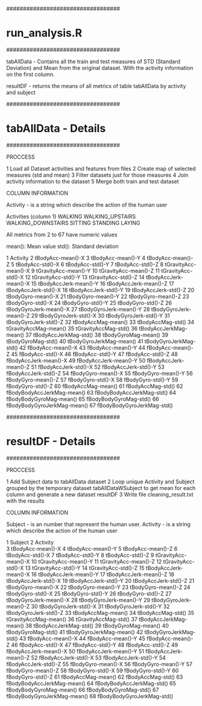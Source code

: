 ##################################
# run_analysis.R 
##################################

tabAllData - Contains all the train and test measures of STD (Standard Deviation) and Mean from the original dataset. With the activity information on the first column.

resultDF - returns the means of all metrics of table tabAllData by activity and subject 
	
##################################
# tabAllData - Details
##################################

PROCCESS

1 Load all Dataset activities and features from files
2 Create map of selected measures (std and mean)
3 Filter datasets just for those measures
4 Join activity information to the dataset
5 Merge both train and test dataset

COLUMN INFORMATION

Activity - is a string which describe the action of the human user

Activities (column 1)
WALKING
WALKING_UPSTAIRS
WALKING_DOWNSTAIRS
SITTING
STANDING
LAYING

All metrics from 2 to 67 have numeric values

mean(): Mean value
std(): Standard deviation

1	Activity
2	tBodyAcc-mean()-X
3	tBodyAcc-mean()-Y
4	tBodyAcc-mean()-Z
5	tBodyAcc-std()-X
6	tBodyAcc-std()-Y
7	tBodyAcc-std()-Z
8	tGravityAcc-mean()-X
9	tGravityAcc-mean()-Y
10	tGravityAcc-mean()-Z
11	tGravityAcc-std()-X
12	tGravityAcc-std()-Y
13	tGravityAcc-std()-Z
14	tBodyAccJerk-mean()-X
15	tBodyAccJerk-mean()-Y
16	tBodyAccJerk-mean()-Z
17	tBodyAccJerk-std()-X
18	tBodyAccJerk-std()-Y
19	tBodyAccJerk-std()-Z
20	tBodyGyro-mean()-X
21	tBodyGyro-mean()-Y
22	tBodyGyro-mean()-Z
23	tBodyGyro-std()-X
24	tBodyGyro-std()-Y
25	tBodyGyro-std()-Z
26	tBodyGyroJerk-mean()-X
27	tBodyGyroJerk-mean()-Y
28	tBodyGyroJerk-mean()-Z
29	tBodyGyroJerk-std()-X
30	tBodyGyroJerk-std()-Y
31	tBodyGyroJerk-std()-Z
32	tBodyAccMag-mean()
33	tBodyAccMag-std()
34	tGravityAccMag-mean()
35	tGravityAccMag-std()
36	tBodyAccJerkMag-mean()
37	tBodyAccJerkMag-std()
38	tBodyGyroMag-mean()
39	tBodyGyroMag-std()
40	tBodyGyroJerkMag-mean()
41	tBodyGyroJerkMag-std()
42	fBodyAcc-mean()-X
43	fBodyAcc-mean()-Y
44	fBodyAcc-mean()-Z
45	fBodyAcc-std()-X
46	fBodyAcc-std()-Y
47	fBodyAcc-std()-Z
48	fBodyAccJerk-mean()-X
49	fBodyAccJerk-mean()-Y
50	fBodyAccJerk-mean()-Z
51	fBodyAccJerk-std()-X
52	fBodyAccJerk-std()-Y
53	fBodyAccJerk-std()-Z
54	fBodyGyro-mean()-X
55	fBodyGyro-mean()-Y
56	fBodyGyro-mean()-Z
57	fBodyGyro-std()-X
58	fBodyGyro-std()-Y
59	fBodyGyro-std()-Z
60	fBodyAccMag-mean()
61	fBodyAccMag-std()
62	fBodyBodyAccJerkMag-mean()
63	fBodyBodyAccJerkMag-std()
64	fBodyBodyGyroMag-mean()
65	fBodyBodyGyroMag-std()
66	fBodyBodyGyroJerkMag-mean()
67	fBodyBodyGyroJerkMag-std()


##################################
# resultDF - Details
##################################

PROCCESS

1 Add Subject data to tabAllData dataset
2 Loop unique Activity and Subject grouped by the temporary dataset tabAllDataWSubject to get mean for each column and generate a new dataset resultDF
3 Write file cleaning_result.txt with the results

COLUMN INFORMATION

Subject - is an number that represent the human user.
Activity - is a string which describe the action of the human user

1	Subject
2	Activity	
3	tBodyAcc-mean()-X
4	tBodyAcc-mean()-Y
5	tBodyAcc-mean()-Z
6	tBodyAcc-std()-X
7	tBodyAcc-std()-Y
8	tBodyAcc-std()-Z
9	tGravityAcc-mean()-X
10	tGravityAcc-mean()-Y
11	tGravityAcc-mean()-Z
12	tGravityAcc-std()-X
13	tGravityAcc-std()-Y
14	tGravityAcc-std()-Z
15	tBodyAccJerk-mean()-X
16	tBodyAccJerk-mean()-Y
17	tBodyAccJerk-mean()-Z
18	tBodyAccJerk-std()-X
19	tBodyAccJerk-std()-Y
20	tBodyAccJerk-std()-Z
21	tBodyGyro-mean()-X
22	tBodyGyro-mean()-Y
23	tBodyGyro-mean()-Z
24	tBodyGyro-std()-X
25	tBodyGyro-std()-Y
26	tBodyGyro-std()-Z
27	tBodyGyroJerk-mean()-X
28	tBodyGyroJerk-mean()-Y
29	tBodyGyroJerk-mean()-Z
30	tBodyGyroJerk-std()-X
31	tBodyGyroJerk-std()-Y
32	tBodyGyroJerk-std()-Z
33	tBodyAccMag-mean()
34	tBodyAccMag-std()
35	tGravityAccMag-mean()
36	tGravityAccMag-std()
37	tBodyAccJerkMag-mean()
38	tBodyAccJerkMag-std()
39	tBodyGyroMag-mean()
40	tBodyGyroMag-std()
41	tBodyGyroJerkMag-mean()
42	tBodyGyroJerkMag-std()
43	fBodyAcc-mean()-X
44	fBodyAcc-mean()-Y
45	fBodyAcc-mean()-Z
46	fBodyAcc-std()-X
47	fBodyAcc-std()-Y
48	fBodyAcc-std()-Z
49	fBodyAccJerk-mean()-X
50	fBodyAccJerk-mean()-Y
51	fBodyAccJerk-mean()-Z
52	fBodyAccJerk-std()-X
53	fBodyAccJerk-std()-Y
54	fBodyAccJerk-std()-Z
55	fBodyGyro-mean()-X
56	fBodyGyro-mean()-Y
57	fBodyGyro-mean()-Z
58	fBodyGyro-std()-X
59	fBodyGyro-std()-Y
60	fBodyGyro-std()-Z
61	fBodyAccMag-mean()
62	fBodyAccMag-std()
63	fBodyBodyAccJerkMag-mean()
64	fBodyBodyAccJerkMag-std()
65	fBodyBodyGyroMag-mean()
66	fBodyBodyGyroMag-std()
67	fBodyBodyGyroJerkMag-mean()
68	fBodyBodyGyroJerkMag-std()


